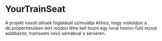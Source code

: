 # YourTrainSeat

A projekt vasúti ülések foglalását szimulálja
Ahhoz, hogy működjon a db.propertiesüben leírt módon létre kell hozni egy local hoston futó mzsql adatbázist, trainseats nevű sémábval a serveren.
